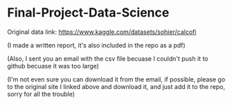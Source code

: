 # Final-Project-Data-Science

Original data link: https://www.kaggle.com/datasets/sohier/calcofi 

(I made a written report, it's also included in the repo as a pdf)

(Also, I sent you an email with the csv file becuase I couldn't push it to github becuase it was too large)

(I'm not even sure you can download it from the email, if possible, please go to the original site I linked above and download it, and just add it to the repo, sorry for all the trouble)
